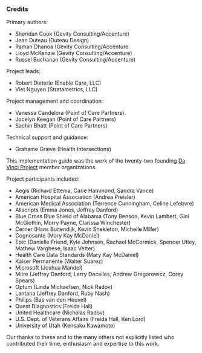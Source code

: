 ### Credits
Primary authors:

* Sheridan Cook (Gevity Consulting/Accenture)
* Jean Duteau (Duteau Design)
* Raman Dhanoa (Gevity Consulting/Accenture
* Lloyd McKenzie (Gevity Consulting/Accenture)
* Russel Buchanan (Gevity Consulting/Accenture)

Project leads:

* Robert Dieterle (Enable Care, LLC)
* Viet Nguyen (Stratametrics, LLC)

Project management and coordination:
* Vanessa Candelora (Point of Care Partners)
* Jocelyn Keegan (Point of Care Partners)
* Sachin Bhatt (Point of Care Partners)

Technical support and guidance:
* Grahame Grieve (Health Intersections)

This implementation guide was the work of the twenty-two founding [Da Vinci Project](http://hl7.org/about/davinci) member organizations.

Project participants included:

* Aegis (Richard Ettema, Carie Hammond, Sandra Vance)
* American Hospital Association (Andrea Preisler)
* American Medical Association (Terrence Cunningham, Celine Lefebvre)
* Allscripts (Emma Jones, Jeffrey Danford)
* Blue Cross Blue Shield of Alabama (Tony Benson, Kevin Lambert, Gini McGlothin, Morry Payne, Clarissa Winchester)
* Cerner (Hans Buitendijk, Kevin Shekleton, Michelle Miller)
* Cognosante (Mary Kay McDaniel)
* Epic (Danielle Friend, Kyle Johnsen, Rachael McCormick, Spencer Utley, Mathew Varghese, Isaac Vetter)
* Health Care Data Standards (Mary Kay McDaniel)
* Kaiser Permanente (Walter Suarez)
* Microsoft (Joshua Mandel)
* Mitre (Jeffrey Danford, Larry Decelles, Andrew Gregorowicz, Corey Spears)
* Optum (Linda Michaelsen, Nick Radov)
* Lantana (Jeffrey Danford, Ruby Nash)
* Philips (Bas van den Heuvel)
* Quest Diagnostics (Freida Hall)
* United Healthcare (Nicholas Radov)
* U.S. Dept. of Veterans Affairs (Freida Hall, Ken Lord)
* University of Utah (Kensaku Kawamoto)

Our thanks to these and to the many others not explicitly listed who contributed their time, enthusiasm and expertise to this work.
